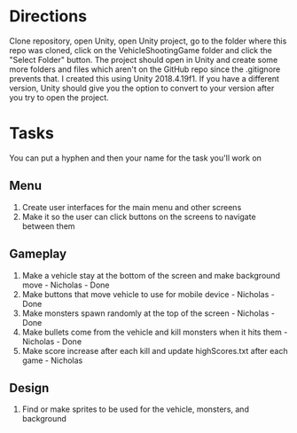 # Directions
Clone repository, open Unity, open Unity project, go to the folder where this repo was cloned, click on the VehicleShootingGame 
folder and click the "Select Folder" button. The project should open in Unity and create some more folders and files which aren't 
on the GitHub repo since the .gitignore prevents that. I created this using Unity 2018.4.19f1. If you have a different version, 
Unity should give you the option to convert to your version after you try to open the project.

# Tasks
You can put a hyphen and then your name for the task you'll work on
## Menu
1. Create user interfaces for the main menu and other screens
2. Make it so the user can click buttons on the screens to navigate between them
## Gameplay
1. Make a vehicle stay at the bottom of the screen and make background move - Nicholas - Done
2. Make buttons that move vehicle to use for mobile device - Nicholas - Done
3. Make monsters spawn randomly at the top of the screen - Nicholas - Done
4. Make bullets come from the vehicle and kill monsters when it hits them - Nicholas - Done
5. Make score increase after each kill and update highScores.txt after each game - Nicholas
## Design 
1. Find or make sprites to be used for the vehicle, monsters, and background
